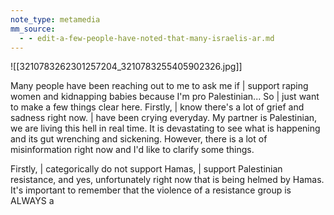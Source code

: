 ```yaml
---
note_type: metamedia
mm_source:
  - - edit-a-few-people-have-noted-that-many-israelis-ar.md
---
```


![[3210783262301257204_3210783255405902326.jpg]]

Many people have been reaching out to me to
ask me if | support raping women and
kidnapping babies because I'm pro Palestinian...
So | just want to make a few things clear here.
Firstly, | know there's a lot of grief and sadness
right now. | have been crying everyday. My
partner is Palestinian, we are living this hell in
real time. It is devastating to see what is
happening and its gut wrenching and sickening.
However, there is a lot of misinformation right
now and I'd like to clarify some things.

Firstly, | categorically do not support Hamas, |
support Palestinian resistance, and yes,
unfortunately right now that is being helmed by
Hamas. It's important to remember that the
violence of a resistance group is ALWAYS a

